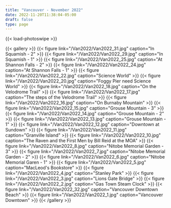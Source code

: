 ```yaml
---
title: "Vancouver - November 2022"
date: 2022-11-20T11:38:04-05:00
draft: false
type: page
---
```


{{< load-photoswipe >}}

{{< gallery >}}
    {{< figure link="/Van2022/Van2022_31.jpg" caption="In Squamish - 2" >}}
    {{< figure link="/Van2022/Van2022_29.jpg" caption="In Squamish - 1" >}}
    {{< figure link="/Van2022/Van2022_25.jpg" caption="At Shannon Falls - 2" >}}
    {{< figure link="/Van2022/Van2022_24.jpg" caption="At Shannon Falls - 1" >}}
    {{< figure link="/Van2022/Van2022_22.jpg" caption="Science World" >}}
    {{< figure link="/Van2022/Van2022_20.jpg" caption="Foggy Pier need Science World" >}}
    {{< figure link="/Van2022/Van2022_18.jpg" caption="On the Velodrome Trail" >}}
    {{< figure link="/Van2022/Van2022_17.jpg" caption="The steps of the Velodrome Trail" >}}
    {{< figure link="/Van2022/Van2022_16.jpg" caption="On Burnaby Mountain" >}}
    {{< figure link="/Van2022/Van2022_15.jpg" caption="Grouse Mountain - 3" >}}
    {{< figure link="/Van2022/Van2022_14.jpg" caption="Grouse Mountain - 2" >}}
    {{< figure link="/Van2022/Van2022_13.jpg" caption="Grouse Mountain - 1" >}}
    {{< figure link="/Van2022/Van2022_12.jpg" caption="Downtown at Sundown" >}}
    {{< figure link="/Van2022/Van2022_11.jpg" caption="Granville Island" >}}
    {{< figure link="/Van2022/Van2022_10.jpg" caption="The Raven and the First Men by Bill Reid at the MOA" >}}
    {{< figure link="/Van2022/Van2022_8.jpg" caption="Nitobe Memorial Garden - 3" >}}
    {{< figure link="/Van2022/Van2022_7.jpg" caption="Nitobe Memorial Garden - 2" >}}
    {{< figure link="/Van2022/Van2022_6.jpg" caption="Nitobe Memorial Garen - 1" >}}
    {{< figure link="/Van2022/Van2022_5.jpg" caption="MacLeod's Bookstore" >}}
    {{< figure link="/Van2022/Van2022_4.jpg" caption="Stanley Park" >}}
    {{< figure link="/Van2022/Van2022_3.jpg" caption="Lions Gate Bridge" >}}
    {{< figure link="/Van2022/Van2022_2.jpg" caption="Gas Town Steam Clock" >}}
    {{< figure link="/Van2022/Van2022_32.jpg" caption="Vancouver Downtown Beach" >}}
    {{< figure link="/Van2022/Van2022_1.jpg" caption="Vancouver Downtown" >}}
{{< /gallery >}}